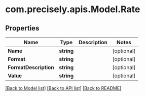 # com.precisely.apis.Model.Rate
## Properties

Name | Type | Description | Notes
------------ | ------------- | ------------- | -------------
**Name** | **string** |  | [optional] 
**Format** | **string** |  | [optional] 
**FormatDescription** | **string** |  | [optional] 
**Value** | **string** |  | [optional] 

[[Back to Model list]](../README.md#documentation-for-models) [[Back to API list]](../README.md#documentation-for-api-endpoints) [[Back to README]](../README.md)

